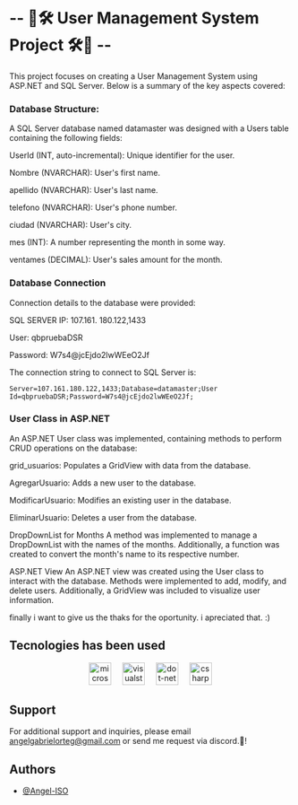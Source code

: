# -- 🔐🛠 User Management System Project 🛠🔐 --


This project focuses on creating a User Management System using ASP.NET and SQL Server. Below is a summary of the key aspects covered:

### Database Structure:

A SQL Server database named datamaster was designed with a Users table containing the following fields:


UserId (INT, auto-incremental): Unique identifier for the user.

Nombre (NVARCHAR): User's first name.

apellido (NVARCHAR): User's last name.

telefono (NVARCHAR): User's phone number.

ciudad (NVARCHAR): User's city.

mes (INT): A number representing the month in some way.

ventames (DECIMAL): User's sales amount for the month.


### Database Connection
Connection details to the database were provided:

SQL SERVER IP: 107.161.
180.122,1433

User: qbpruebaDSR

Password: W7s4@jcEjdo2lwWEeO2Jf

The connection string to connect to SQL Server is:

```http
Server=107.161.180.122,1433;Database=datamaster;User Id=qbpruebaDSR;Password=W7s4@jcEjdo2lwWEeO2Jf;
```


### User Class in ASP.NET
An ASP.NET User class was implemented, containing methods to perform CRUD operations on the database:

grid_usuarios: Populates a GridView with data from the database.

AgregarUsuario: Adds a new user to the database.

ModificarUsuario: Modifies an existing user in the database.

EliminarUsuario: Deletes a user from the database.

DropDownList for Months
A method was implemented to manage a DropDownList with the names of the months. Additionally, a function was created to convert the month's name to its respective number.

ASP.NET View
An ASP.NET view was created using the User class to interact with the database. Methods were implemented to add, modify, and delete users. Additionally, a GridView was included to visualize user information.


finally i want to give us the thaks for the oportunity. i apreciated that. :)

## Tecnologies has been used

<div align="center">
  <img src="https://cdn.jsdelivr.net/gh/devicons/devicon/icons/microsoftsqlserver/microsoftsqlserver-plain.svg" height="40" alt="microsoftsqlserver logo"  />
  <img width="12" />
  <img src="https://cdn.jsdelivr.net/gh/devicons/devicon/icons/visualstudio/visualstudio-plain.svg" height="40" alt="visualstudio logo"  />
  <img width="12" />
  <img src="https://cdn.jsdelivr.net/gh/devicons/devicon/icons/dot-net/dot-net-original.svg" height="40" alt="dot-net logo"  />
  <img width="12" />
  <img src="https://cdn.jsdelivr.net/gh/devicons/devicon/icons/csharp/csharp-original.svg" height="40" alt="csharp logo"  />
</div>

###

###
</div>




## Support

For additional support and inquiries, please email angelgabrielorteg@gmail.com or send me request via discord.🥰!


## Authors

- [@Angel-ISO](https://www.github.com/Angel-ISO)